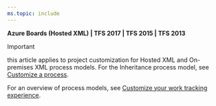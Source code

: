 ```yaml
---
ms.topic: include
---
```


**Azure Boards (Hosted XML) | TFS 2017 | TFS 2015 | TFS 2013**

> [!IMPORTANT]  
> this article applies to project customization for Hosted XML and On-premises XML process models. For the Inheritance process model, see [Customize a process](/azure/devops/organizations/settings/work/customize-process). 
>
>For an overview of process models, see [Customize your work tracking experience](/azure/devops/reference/customize-work).  


